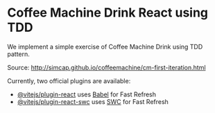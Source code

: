 # Coffee Machine Drink React using TDD

We implement a simple exercise of Coffee Machine Drink using TDD pattern.

Source: http://simcap.github.io/coffeemachine/cm-first-iteration.html

Currently, two official plugins are available:

- [@vitejs/plugin-react](https://github.com/vitejs/vite-plugin-react/blob/main/packages/plugin-react/README.md) uses [Babel](https://babeljs.io/) for Fast Refresh
- [@vitejs/plugin-react-swc](https://github.com/vitejs/vite-plugin-react-swc) uses [SWC](https://swc.rs/) for Fast Refresh

